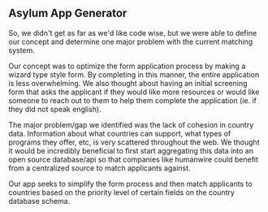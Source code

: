 ## Asylum App Generator

So, we didn't get as far as we'd like code wise, but we were able to define our concept and determine one major problem with the current matching system.

Our concept was to optimize the form application process by making a wizard type style form. By completing in this manner, the entire application is less overwhelming. We also thought about having an initial screening form that asks the applicant if they would like more resources or would like someone to reach out to them to help them complete the application (ie. if they did not speak english).

The major problem/gap we identified was the lack of cohesion in country data. Information about what countries can support, what types of programs they offer, etc, is very scattered throughout the web. We thought it would be incredibly beneficial to first start aggregating this data into an open source database/api so that companies like humanwire could benefit from a centralized source to match applicants against.

Our app seeks to simplify the form process and then match applicants to countries based on the priority level of certain fields on the country database schema.





